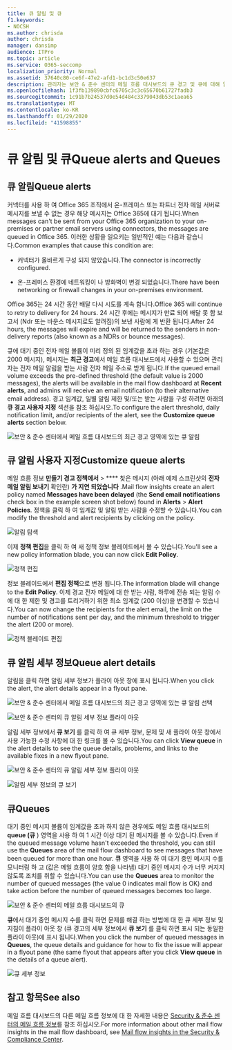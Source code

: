 ```yaml
---
title: 큐 알림 및 큐
f1.keywords:
- NOCSH
ms.author: chrisda
author: chrisda
manager: dansimp
audience: ITPro
ms.topic: article
ms.service: O365-seccomp
localization_priority: Normal
ms.assetid: 37640c80-ce6f-47e2-afd1-bc1d3c50e637
description: 관리자는 보안 & 준수 센터의 메일 흐름 대시보드의 큐 경고 및 큐에 대해 알아볼 수 있습니다.
ms.openlocfilehash: 1f3fb139890cbfc6705c3c3c65670b61727fadb3
ms.sourcegitcommit: 1c91b7b24537d0e54d484c3379043db53c1aea65
ms.translationtype: MT
ms.contentlocale: ko-KR
ms.lasthandoff: 01/29/2020
ms.locfileid: "41598855"
---
```

# <a name="queue-alerts-and-queues"></a><span data-ttu-id="84572-103">큐 알림 및 큐</span><span class="sxs-lookup"><span data-stu-id="84572-103">Queue alerts and Queues</span></span>

## <a name="queue-alerts"></a><span data-ttu-id="84572-104">큐 알림</span><span class="sxs-lookup"><span data-stu-id="84572-104">Queue alerts</span></span>

<span data-ttu-id="84572-105">커넥터를 사용 하 여 Office 365 조직에서 온-프레미스 또는 파트너 전자 메일 서버로 메시지를 보낼 수 없는 경우 해당 메시지는 Office 365에 대기 됩니다.</span><span class="sxs-lookup"><span data-stu-id="84572-105">When messages can't be sent from your Office 365 organization to your on-premises or partner email servers using connectors, the messages are queued in Office 365.</span></span> <span data-ttu-id="84572-106">이러한 상황을 일으키는 일반적인 예는 다음과 같습니다.</span><span class="sxs-lookup"><span data-stu-id="84572-106">Common examples that cause this condition are:</span></span>

- <span data-ttu-id="84572-107">커넥터가 올바르게 구성 되지 않았습니다.</span><span class="sxs-lookup"><span data-stu-id="84572-107">The connector is incorrectly configured.</span></span>

- <span data-ttu-id="84572-108">온-프레미스 환경에 네트워킹이 나 방화벽이 변경 되었습니다.</span><span class="sxs-lookup"><span data-stu-id="84572-108">There have been networking or firewall changes in your on-premises environment.</span></span>

<span data-ttu-id="84572-109">Office 365는 24 시간 동안 배달 다시 시도를 계속 합니다.</span><span class="sxs-lookup"><span data-stu-id="84572-109">Office 365 will continue to retry to delivery for 24 hours.</span></span> <span data-ttu-id="84572-110">24 시간 후에는 메시지가 만료 되어 배달 못 함 보고서 (Ndr 또는 바운스 메시지로도 알려짐)의 보낸 사람에 게 반환 됩니다.</span><span class="sxs-lookup"><span data-stu-id="84572-110">After 24 hours, the messages will expire and will be returned to the senders in non-delivery reports (also known as a NDRs or bounce messages).</span></span>

<span data-ttu-id="84572-111">큐에 대기 중인 전자 메일 볼륨이 미리 정의 된 임계값을 초과 하는 경우 (기본값은 2000 메시지), 메시지는 **최근 경고**에서 메일 흐름 대시보드에서 사용할 수 있으며 관리자는 전자 메일 알림을 받는 사람 전자 메일 주소로 받게 됩니다.</span><span class="sxs-lookup"><span data-stu-id="84572-111">If the queued email volume exceeds the pre-defined threshold (the default value is 2000 messages), the alerts will be available in the mail flow dashboard at **Recent alerts**, and admins will receive an email notification (to their alternative email address).</span></span> <span data-ttu-id="84572-112">경고 임계값, 일별 알림 제한 및/또는 받는 사람을 구성 하려면 아래의 **큐 경고 사용자 지정** 섹션을 참조 하십시오.</span><span class="sxs-lookup"><span data-stu-id="84572-112">To configure the alert threshold, daily notification limit, and/or recipients of the alert, see the **Customize queue alerts** section below.</span></span>

![보안 & 준수 센터에서 메일 흐름 대시보드의 최근 경고 영역에 있는 큐 알림](../media/5fc4a51c-6118-4270-960b-c6b176ef94ae.png)

## <a name="customize-queue-alerts"></a><span data-ttu-id="84572-114">큐 알림 사용자 지정</span><span class="sxs-lookup"><span data-stu-id="84572-114">Customize queue alerts</span></span>

<span data-ttu-id="84572-115">메일 흐름 정보 **만들기 경고 정책에서** \> \*\*\*\* 찾은 메시지 (아래 예제 스크린샷의 **전자 메일 알림 보내기** 확인란) **가 지연 되었습니다** .</span><span class="sxs-lookup"><span data-stu-id="84572-115">Mail flow insights create an alert policy named **Messages have been delayed** (the **Send email notifications** check box in the example screen shot below) found in **Alerts** \> **Alert Policies**.</span></span> <span data-ttu-id="84572-116">정책을 클릭 하 여 임계값 및 알림 받는 사람을 수정할 수 있습니다.</span><span class="sxs-lookup"><span data-stu-id="84572-116">You can modify the threshold and alert recipients by clicking on the policy.</span></span>

![알림 탐색](../media/efb95976-9e0b-484e-a2fd-093c5bc7a40f.png)

<span data-ttu-id="84572-118">이제 **정책 편집**을 클릭 하 여 새 정책 정보 블레이드에서 볼 수 있습니다.</span><span class="sxs-lookup"><span data-stu-id="84572-118">You'll see a new policy information blade, you can now click **Edit Policy**.</span></span>

![정책 편집 ](../media/ed2aceae-3ee2-4849-a17e-87915987a7dd.png)

<span data-ttu-id="84572-120">정보 블레이드에서 **편집 정책**으로 변경 됩니다.</span><span class="sxs-lookup"><span data-stu-id="84572-120">The information blade will change to the **Edit Policy**.</span></span> <span data-ttu-id="84572-121">이제 경고 전자 메일에 대 한 받는 사람, 하루에 전송 되는 알림 수에 대 한 제한 및 경고를 트리거하기 위한 최소 임계값 (200 이상)을 변경할 수 있습니다.</span><span class="sxs-lookup"><span data-stu-id="84572-121">You can now change the recipients for the alert email, the limit on the number of notifications sent per day, and the minimum threshold to trigger the alert (200 or more).</span></span>

![정책 블레이드 편집](../media/c657cc74-7867-474c-b2c9-dc478449f990.png)

## <a name="queue-alert-details"></a><span data-ttu-id="84572-123">큐 알림 세부 정보</span><span class="sxs-lookup"><span data-stu-id="84572-123">Queue alert details</span></span>

<span data-ttu-id="84572-124">알림을 클릭 하면 알림 세부 정보가 플라이 아웃 창에 표시 됩니다.</span><span class="sxs-lookup"><span data-stu-id="84572-124">When you click the alert, the alert details appear in a flyout pane.</span></span>

![보안 & 준수 센터에서 메일 흐름 대시보드의 최근 경고 영역에 있는 큐 알림 선택](../media/1f6b0e96-5b2c-41ef-9684-9d813b3fabe6.png)

![보안 & 준수 센터의 큐 알림 세부 정보 플라이 아웃](../media/105c8fff-912f-4763-8806-2740ebdecd4b.png)

<span data-ttu-id="84572-127">알림 세부 정보에서 **큐 보기** 를 클릭 하 여 큐 세부 정보, 문제 및 새 플라이 아웃 창에서 사용 가능한 수정 사항에 대 한 링크를 볼 수 있습니다.</span><span class="sxs-lookup"><span data-stu-id="84572-127">You can click **View queue** in the alert details to see the queue details, problems, and links to the available fixes in a new flyout pane.</span></span>

![보안 & 준수 센터의 큐 알림 세부 정보 플라이 아웃](../media/8ff60955-55ef-4f32-a966-85e02cb608d1.png)

![알림 세부 정보의 큐 보기](../media/4eb088fe-5dd9-4bf4-b959-c1bb2545c515.png)

## <a name="queues"></a><span data-ttu-id="84572-130">큐</span><span class="sxs-lookup"><span data-stu-id="84572-130">Queues</span></span>

<span data-ttu-id="84572-131">대기 중인 메시지 볼륨이 임계값을 초과 하지 않은 경우에도 메일 흐름 대시보드의 **queue (큐** ) 영역을 사용 하 여 1 시간 이상 대기 된 메시지를 볼 수 있습니다.</span><span class="sxs-lookup"><span data-stu-id="84572-131">Even if the queued message volume hasn't exceeded the threshold, you can still use the **Queues** area of the mail flow dashboard to see messages that have been queued for more than one hour.</span></span> <span data-ttu-id="84572-132">**큐** 영역을 사용 하 여 대기 중인 메시지 수를 모니터링 하 고 (값은 메일 흐름이 양호 함을 나타냄) 대기 중인 메시지 수가 너무 커지지 않도록 조치를 취할 수 있습니다.</span><span class="sxs-lookup"><span data-stu-id="84572-132">You can use the **Queues** area to monitor the number of queued messages (the value 0 indicates mail flow is OK) and take action before the number of queued messages becomes too large.</span></span>

![보안 & 준수 센터의 메일 흐름 대시보드의 큐](../media/0ef6e2ef-dd22-4363-9d4a-b20a00babc9f.png)

<span data-ttu-id="84572-134">**큐**에서 대기 중인 메시지 수를 클릭 하면 문제를 해결 하는 방법에 대 한 큐 세부 정보 및 지침이 플라이 아웃 창 (큐 경고의 세부 정보에서 **큐 보기** 를 클릭 하면 표시 되는 동일한 플라이 아웃)에 표시 됩니다.</span><span class="sxs-lookup"><span data-stu-id="84572-134">When you click the number of queued messages in **Queues**, the queue details and guidance for how to fix the issue will appear in a flyout pane (the same flyout that appears after you click **View queue** in the details of a queue alert).</span></span>

![큐 세부 정보](../media/4eb088fe-5dd9-4bf4-b959-c1bb2545c515.png)

## <a name="see-also"></a><span data-ttu-id="84572-136">참고 항목</span><span class="sxs-lookup"><span data-stu-id="84572-136">See also</span></span>

<span data-ttu-id="84572-137">메일 흐름 대시보드의 다른 메일 흐름 정보에 대 한 자세한 내용은 [Security & 준수 센터의 메일 흐름 정보](mail-flow-insights-v2.md)를 참조 하십시오.</span><span class="sxs-lookup"><span data-stu-id="84572-137">For more information about other mail flow insights in the mail flow dashboard, see [Mail flow insights in the Security & Compliance Center](mail-flow-insights-v2.md).</span></span>
